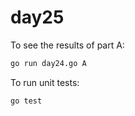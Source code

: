 # day25
To see the results of part A:

```bash
go run day24.go A
```

To run unit tests:

```bash
go test
```
